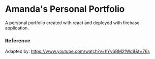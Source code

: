 # Amanda's Personal Portfolio

A personal portfolio created with react and deployed with firebase application.

### Reference
Adapted by: https://www.youtube.com/watch?v=hYv6BM2fWd8&t=76s
